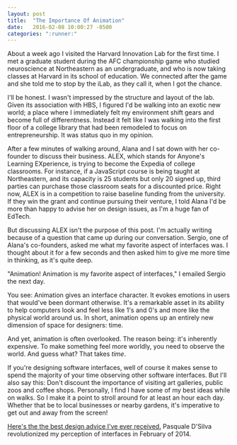 ```yaml
---
layout: post
title:  "The Importance Of Animation"
date:   2016-02-08 10:00:27 -0500
categories: ":runner:"
---
```


<p>About a week ago I visited the Harvard Innovation Lab for the first time. I met a graduate student during the AFC championship game who studied neuroscience at Northeastern as an undergraduate, and who is now taking classes at Harvard in its school of education. We connected after the game and she told me to stop by the iLab, as they call it, when I got the chance.</p>

<p>I'll be honest. I wasn't impressed by the structure and layout of the lab. Given its association with HBS, I figured I'd be walking into an exotic new world; a place where I immediately felt my environment shift gears and become full of differentness. Instead it felt like I was walking into the first floor of a college library that had been remodeled to focus on entrepreneurship. It was status quo in my opinion.</p>

<p>After a few minutes of walking around, Alana and I sat down with her co-founder to discuss their business. ALEX, which stands for Anyone's Learning EXperience, is trying to become the Expedia of college classrooms. For instance, if a JavaScript course is being taught at Northeastern, and its capacity is 25 students but only 20 signed up, third parties can purchase those classroom seats for a discounted price. Right now, ALEX is in a competition to raise baseline funding from the university. If they win the grant and continue pursuing their venture, I told Alana I'd be more than happy to advise her on design issues, as I'm a huge fan of EdTech.</p>

<p>But discussing ALEX isn't the purpose of this post. I'm actually writing because of a question that came up during our conversation. Sergio, one of Alana's co-founders, asked me what my favorite aspect of interfaces was. I thought about it for a few seconds and then asked him to give me more time in thinking, as it's quite deep.</p>

<p>"Animation! Animation is my favorite aspect of interfaces," I emailed Sergio the next day.</p>

<p>You see: Animation gives an interface character. It evokes emotions in users that would've been dormant otherwise. It's a remarkable asset in its ability to help computers look and feel less like 1's and 0's and more like the physical world around us. In short, animation opens up an entirely new dimension of space for designers: time.</p>

<p>And yet, animation is often overlooked. The reason being: it's inherently expensive. To make something feel more worldly, you need to observe the world. And guess what? That takes <em>time</em>.</p>

<p>If you're designing software interfaces, well of course it makes sense to spend the majority of your time observing other software interfaces. But I'll also say this: Don't discount the importance of visiting art galleries, public zoos and coffee shops. Personally, I find I have some of my best ideas while on walks. So I make it a point to stroll around for at least an hour each day. Whether that be to local businesses or nearby gardens, it's imperative to get out and away from the screen!</p>

<p><a href="https://www.youtube.com/watch?v=TMe0WnkF1Lc">Here's the the best design advice I've ever received.</a> Pasquale D'Silva revolutionized my perception of interfaces in February of 2014.</p>
